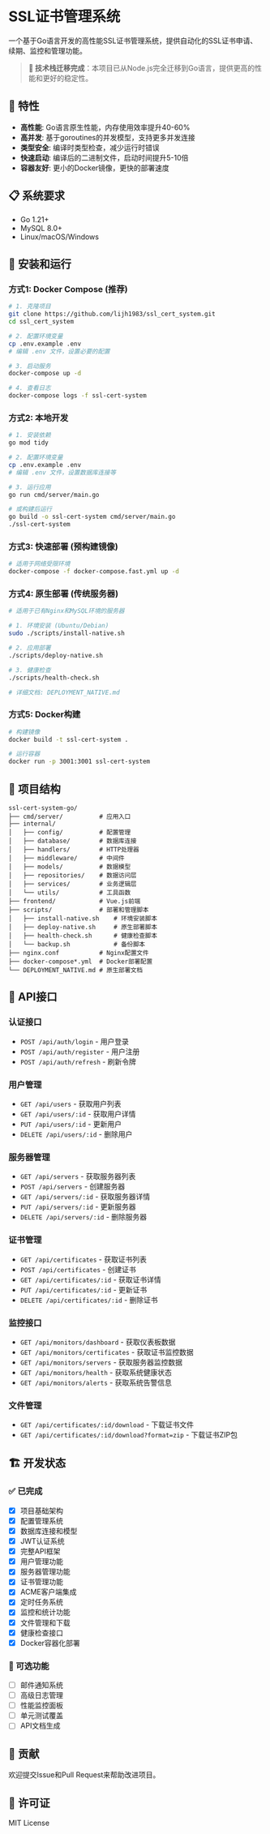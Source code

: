 # SSL证书管理系统

一个基于Go语言开发的高性能SSL证书管理系统，提供自动化的SSL证书申请、续期、监控和管理功能。

> **🎉 技术栈迁移完成**：本项目已从Node.js完全迁移到Go语言，提供更高的性能和更好的稳定性。

## 🚀 特性

- **高性能**: Go语言原生性能，内存使用效率提升40-60%
- **高并发**: 基于goroutines的并发模型，支持更多并发连接
- **类型安全**: 编译时类型检查，减少运行时错误
- **快速启动**: 编译后的二进制文件，启动时间提升5-10倍
- **容器友好**: 更小的Docker镜像，更快的部署速度

## 📋 系统要求

- Go 1.21+
- MySQL 8.0+
- Linux/macOS/Windows

## 🔧 安装和运行

### 方式1: Docker Compose (推荐)
```bash
# 1. 克隆项目
git clone https://github.com/lijh1983/ssl_cert_system.git
cd ssl_cert_system

# 2. 配置环境变量
cp .env.example .env
# 编辑 .env 文件，设置必要的配置

# 3. 启动服务
docker-compose up -d

# 4. 查看日志
docker-compose logs -f ssl-cert-system
```

### 方式2: 本地开发
```bash
# 1. 安装依赖
go mod tidy

# 2. 配置环境变量
cp .env.example .env
# 编辑 .env 文件，设置数据库连接等

# 3. 运行应用
go run cmd/server/main.go

# 或构建后运行
go build -o ssl-cert-system cmd/server/main.go
./ssl-cert-system
```

### 方式3: 快速部署 (预构建镜像)
```bash
# 适用于网络受限环境
docker-compose -f docker-compose.fast.yml up -d
```

### 方式4: 原生部署 (传统服务器)
```bash
# 适用于已有Nginx和MySQL环境的服务器

# 1. 环境安装 (Ubuntu/Debian)
sudo ./scripts/install-native.sh

# 2. 应用部署
./scripts/deploy-native.sh

# 3. 健康检查
./scripts/health-check.sh

# 详细文档: DEPLOYMENT_NATIVE.md
```

### 方式5: Docker构建
```bash
# 构建镜像
docker build -t ssl-cert-system .

# 运行容器
docker run -p 3001:3001 ssl-cert-system
```

## 📁 项目结构

```
ssl-cert-system-go/
├── cmd/server/          # 应用入口
├── internal/
│   ├── config/          # 配置管理
│   ├── database/        # 数据库连接
│   ├── handlers/        # HTTP处理器
│   ├── middleware/      # 中间件
│   ├── models/          # 数据模型
│   ├── repositories/    # 数据访问层
│   ├── services/        # 业务逻辑层
│   └── utils/           # 工具函数
├── frontend/            # Vue.js前端
├── scripts/             # 部署和管理脚本
│   ├── install-native.sh    # 环境安装脚本
│   ├── deploy-native.sh     # 原生部署脚本
│   ├── health-check.sh      # 健康检查脚本
│   └── backup.sh            # 备份脚本
├── nginx.conf           # Nginx配置文件
├── docker-compose*.yml  # Docker部署配置
└── DEPLOYMENT_NATIVE.md # 原生部署文档
```

## 🔗 API接口

### 认证接口
- `POST /api/auth/login` - 用户登录
- `POST /api/auth/register` - 用户注册
- `POST /api/auth/refresh` - 刷新令牌

### 用户管理
- `GET /api/users` - 获取用户列表
- `GET /api/users/:id` - 获取用户详情
- `PUT /api/users/:id` - 更新用户
- `DELETE /api/users/:id` - 删除用户

### 服务器管理
- `GET /api/servers` - 获取服务器列表
- `POST /api/servers` - 创建服务器
- `GET /api/servers/:id` - 获取服务器详情
- `PUT /api/servers/:id` - 更新服务器
- `DELETE /api/servers/:id` - 删除服务器

### 证书管理
- `GET /api/certificates` - 获取证书列表
- `POST /api/certificates` - 创建证书
- `GET /api/certificates/:id` - 获取证书详情
- `PUT /api/certificates/:id` - 更新证书
- `DELETE /api/certificates/:id` - 删除证书

### 监控接口
- `GET /api/monitors/dashboard` - 获取仪表板数据
- `GET /api/monitors/certificates` - 获取证书监控数据
- `GET /api/monitors/servers` - 获取服务器监控数据
- `GET /api/monitors/health` - 获取系统健康状态
- `GET /api/monitors/alerts` - 获取系统告警信息

### 文件管理
- `GET /api/certificates/:id/download` - 下载证书文件
- `GET /api/certificates/:id/download?format=zip` - 下载证书ZIP包

## 🏗️ 开发状态

### ✅ 已完成
- [x] 项目基础架构
- [x] 配置管理系统
- [x] 数据库连接和模型
- [x] JWT认证系统
- [x] 完整API框架
- [x] 用户管理功能
- [x] 服务器管理功能
- [x] 证书管理功能
- [x] ACME客户端集成
- [x] 定时任务系统
- [x] 监控和统计功能
- [x] 文件管理和下载
- [x] 健康检查接口
- [x] Docker容器化部署

### 🚧 可选功能
- [ ] 邮件通知系统
- [ ] 高级日志管理
- [ ] 性能监控面板
- [ ] 单元测试覆盖
- [ ] API文档生成

## 🤝 贡献

欢迎提交Issue和Pull Request来帮助改进项目。

## 📄 许可证

MIT License
